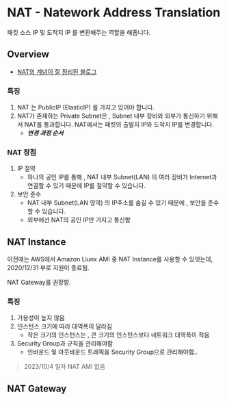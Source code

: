 # NAT - Natework Address Translation
패킷 소스 IP 및 도착지 IP 를 변환해주는 역할을 해줍니다.

## Overview
- [NAT의 계념이 잘 정리된 블로그](https://www.stevenjlee.net/2020/07/11/%EC%9D%B4%ED%95%B4%ED%95%98%EA%B8%B0-nat-network-address-translation-%EB%84%A4%ED%8A%B8%EC%9B%8C%ED%81%AC-%EC%A3%BC%EC%86%8C-%EB%B3%80%ED%99%98/)
### 특징
1. NAT 는 PublicIP (ElasticIP) 를 가지고 있어야 합니다.
2. NAT가 존재하는 Private Subnet은 , Subnet 내부 장비와 외부가 통신하기 위해서 NAT를 통과합니다. NAT에서는 패킷의 출발지 IP와 도착지 IP를 변경합니다.
    - ***변경 과정 순서*** 
    

### NAT 장점
1. IP 절약
    - 하나의 공인 IP를 통해 , NAT 내부 Subnet(LAN) 의 여러 장비가 Internet과 연결할 수 있기 때문에 IP를 절약할 수 있습니다.
2. 보안 준수
    - NAT 내부 Subnet(LAN 영역) 의 IP주소를 숨길 수 있기 때문에 , 보안을 준수할 수 있습니다.
    - 외부에선 NAT의 공인 IP만 가지고 통신함

## NAT Instance
이전에는 AWS에서 Amazon Liunx AMI 중 NAT Instance를 사용할 수 있엇는데, 2020/12/31 부로 지원이 종료됨.

NAT Gateway를 권장함.

### 특징
1. 가용성이 높지 않음
2. 인스턴스 크기에 따라 대역폭이 달라짐
    - 작은 크기의 인스턴스는 , 큰 크기의 인스턴스보다 네트워크 대역폭이 작음
3. Security Group과 규칙을 관리해야함
    - 인바운드 및 아웃바운드 트래픽을 Security Group으로 관리해야함..
>2023/10/4 일자 NAT AMI 없음

## NAT Gateway